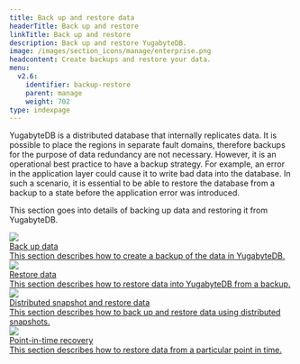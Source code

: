 ```yaml
---
title: Back up and restore data
headerTitle: Back up and restore
linkTitle: Back up and restore
description: Back up and restore YugabyteDB.
image: /images/section_icons/manage/enterprise.png
headcontent: Create backups and restore your data.
menu:
  v2.6:
    identifier: backup-restore
    parent: manage
    weight: 702
type: indexpage
---
```


YugabyteDB is a distributed database that internally replicates data. It is possible to place the regions in separate fault domains, therefore backups for the purpose of data redundancy are not necessary. However, it is an operational best practice to have a backup strategy. For example, an error in the application layer could cause it to write bad data into the database. In such a scenario, it is essential to be able to restore the database from a backup to a state before the application error was introduced.

This section goes into details of backing up data and restoring it from YugabyteDB.

<div class="row">
  <div class="col-12 col-md-6 col-lg-12 col-xl-6">
    <a class="section-link icon-offset" href="back-up-data/">
      <div class="head">
        <img class="icon" src="/images/section_icons/manage/backup.png" aria-hidden="true" />
        <div class="title">Back up data</div>
      </div>
      <div class="body">
        This section describes how to create a backup of the data in YugabyteDB.
      </div>
    </a>
  </div>
  <div class="col-12 col-md-6 col-lg-12 col-xl-6">
    <a class="section-link icon-offset" href="restore-data/">
      <div class="head">
        <img class="icon" src="/images/section_icons/manage/enterprise/create_universe.png" aria-hidden="true" />
        <div class="title">Restore data</div>
      </div>
      <div class="body">
        This section describes how to restore data into YugabyteDB from a backup.
      </div>
    </a>
  </div>
</div>
<div class="row">
  <div class="col-12 col-md-6 col-lg-12 col-xl-6">
    <a class="section-link icon-offset" href="snapshot-ysql">
      <div class="head">
        <img class="icon" src="/images/section_icons/manage/backup.png" aria-hidden="true" />
        <div class="title">Distributed snapshot and restore data</div>
      </div>
      <div class="body">
        This section describes how to back up and restore data using distributed snapshots.
      </div>
    </a>
  </div>
  <div class="col-12 col-md-6 col-lg-12 col-xl-6">
    <a class="section-link icon-offset" href="point-in-time-recovery">
      <div class="head">
        <img class="icon" src="/images/section_icons/manage/enterprise/create_universe.png" aria-hidden="true" />
        <div class="title">Point-in-time recovery</div>
      </div>
      <div class="body">
        This section describes how to restore data from a particular point in time.
      </div>
    </a>
  </div>
</div>
